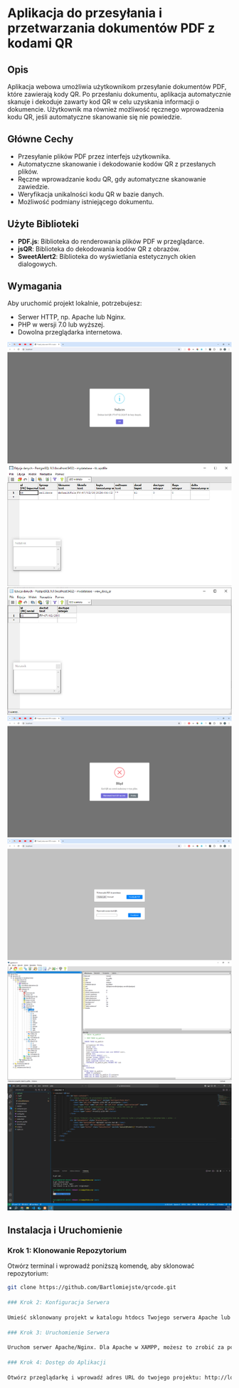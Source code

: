 # Aplikacja do przesyłania i przetwarzania dokumentów PDF z kodami QR

## Opis

Aplikacja webowa umożliwia użytkownikom przesyłanie dokumentów PDF, które zawierają kody QR. Po przesłaniu dokumentu, aplikacja automatycznie skanuje i dekoduje zawarty kod QR w celu uzyskania informacji o dokumencie. Użytkownik ma również możliwość ręcznego wprowadzenia kodu QR, jeśli automatyczne skanowanie się nie powiedzie.

## Główne Cechy

- Przesyłanie plików PDF przez interfejs użytkownika.
- Automatyczne skanowanie i dekodowanie kodów QR z przesłanych plików.
- Ręczne wprowadzanie kodu QR, gdy automatyczne skanowanie zawiedzie.
- Weryfikacja unikalności kodu QR w bazie danych.
- Możliwość podmiany istniejącego dokumentu.

## Użyte Biblioteki

- **PDF.js**: Biblioteka do renderowania plików PDF w przeglądarce.
- **jsQR**: Biblioteka do dekodowania kodów QR z obrazów.
- **SweetAlert2**: Biblioteka do wyświetlania estetycznych okien dialogowych.

## Wymagania

Aby uruchomić projekt lokalnie, potrzebujesz:

- Serwer HTTP, np. Apache lub Nginx.
- PHP w wersji 7.0 lub wyższej.
- Dowolna przeglądarka internetowa.

![baza](https://raw.githubusercontent.com/Bartlomiejste/qrcode/main/1.png)
![baza](https://raw.githubusercontent.com/Bartlomiejste/qrcode/main/2.png)
![baza](https://raw.githubusercontent.com/Bartlomiejste/qrcode/main/3.png)
![baza](https://raw.githubusercontent.com/Bartlomiejste/qrcode/main/4.png)
![baza](https://raw.githubusercontent.com/Bartlomiejste/qrcode/main/5.png)
![baza](https://raw.githubusercontent.com/Bartlomiejste/qrcode/main/6.png)
![baza](https://raw.githubusercontent.com/Bartlomiejste/qrcode/main/7.png)


## Instalacja i Uruchomienie

### Krok 1: Klonowanie Repozytorium

Otwórz terminal i wprowadź poniższą komendę, aby sklonować repozytorium:

```sh
git clone https://github.com/Bartlomiejste/qrcode.git

### Krok 2: Konfiguracja Serwera

Umieść sklonowany projekt w katalogu htdocs Twojego serwera Apache lub odpowiednim katalogu w przypadku innych serwerów.

### Krok 3: Uruchomienie Serwera

Uruchom serwer Apache/Nginx. Dla Apache w XAMPP, możesz to zrobić za pomocą Panelu Kontrolnego XAMPP.

### Krok 4: Dostęp do Aplikacji

Otwórz przeglądarkę i wprowadź adres URL do twojego projektu: http://localhost/qr
